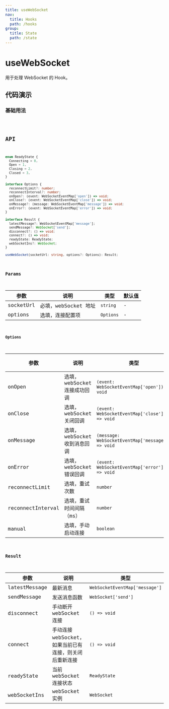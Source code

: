 ```yaml
---
title: useWebSocket
nav:
  title: Hooks
  path: /hooks
group:
  title: State
  path: /state
---
```


# useWebSocket

用于处理 WebSocket 的 Hook。

## 代码演示

### 基础用法

<code src="./demo/demo1.tsx" />

## API

```typescript
enum ReadyState {
  Connecting = 0,
  Open = 1,
  Closing = 2,
  Closed = 3,
}

interface Options {
  reconnectLimit?: number;
  reconnectInterval?: number;
  onOpen?: (event: WebSocketEventMap['open']) => void;
  onClose?: (event: WebSocketEventMap['close']) => void;
  onMessage?: (message: WebSocketEventMap['message']) => void;
  onError?: (event: WebSocketEventMap['error']) => void;
}

interface Result {
  latestMessage?: WebSocketEventMap['message'];
  sendMessage?: WebSocket['send'];
  disconnect?: () => void;
  connect?: () => void;
  readyState: ReadyState;
  webSocketIns?: WebSocket;
}

useWebSocket(socketUrl: string, options?: Options): Result;
```

### Params

| 参数      | 说明                 | 类型      | 默认值 |
| --------- | -------------------- | --------- | ------ |
| socketUrl | 必填，webSocket 地址 | `string`  | -      |
| options   | 选填，连接配置项     | `Options` | -      |

#### Options

| 参数              | 说明                         | 类型                                              | 默认值  |
| ----------------- | ---------------------------- | ------------------------------------------------- | ------- |
| onOpen            | 选填，webSocket 连接成功回调 | `(event: WebSocketEventMap['open']) => void`      | -       |
| onClose           | 选填，webSocket 关闭回调     | `(event: WebSocketEventMap['close']) => void`     | -       |
| onMessage         | 选填，webSocket 收到消息回调 | `(message: WebSocketEventMap['message']) => void` | -       |
| onError           | 选填，webSocket 错误回调     | `(event: WebSocketEventMap['error']) => void`     | -       |
| reconnectLimit    | 选填，重试次数               | `number`                                          | `3`     |
| reconnectInterval | 选填，重试时间间隔（ms）     | `number`                                          | `3000`  |
| manual            | 选填，手动启动连接           | `boolean`                                         | `false` |

### Result

| 参数          | 说明                                                   | 类型                           |
| ------------- | ------------------------------------------------------ | ------------------------------ |
| latestMessage | 最新消息                                               | `WebSocketEventMap['message']` |
| sendMessage   | 发送消息函数                                           | `WebSocket['send']`            |
| disconnect    | 手动断开 webSocket 连接                                | `() => void`                   |
| connect       | 手动连接 webSocket，如果当前已有连接，则关闭后重新连接 | `() => void`                   |
| readyState    | 当前 webSocket 连接状态                                | `ReadyState`                   |
| webSocketIns  | webSocket 实例                                         | `WebSocket`                    |
